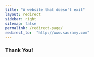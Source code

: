 ```yaml
---
title: "A website that doesn't exit"
layout: redirect
sidebar: right
sitemap: false
permalink: /redirect-page/
redirect_to:  "http://www.sauramy.com"
---
```


### Thank You!